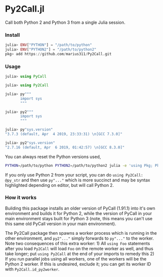# Py2Call.jl

Call both Python 2 and Python 3 from a single Julia session. 

### Install

```julia
julia> ENV["PYTHON"] = "/path/to/python"
julia> ENV["PYTHON2"] = "/path/to/python2"
pkg> add https://github.com/marius311/Py2Call.git
```

### Usage

```julia
julia> using PyCall

julia> using Py2Call

julia> py"""
       import sys
       """

julia> py2"""
       import sys
       """

julia> py"sys.version"
"3.7.3 (default, Apr  4 2019, 23:33:31) \n[GCC 7.3.0]"

julia> py2"sys.version"
"2.7.16 (default, Apr  6 2019, 01:42:57) \n[GCC 8.3.0]"
```

You can always reset the Python versions used,

```bash
PYTHON=/path/to/python PYTHON2=/path/to/python2 julia -e 'using Pkg; Pkg.build("Py2Call")'
```

If you only use Python 2 from your script, you can do `using Py2Call: @py_str` and then use `py"..."` which is more succinct and may be syntax highlighted depending on editor, but will call Python 2.

### How it works

Building this package installs an older version of PyCall (1.91.1) into it's own environment and builds it for Python 2, while the version of PyCall in your main environment stays built for Python 3 (note, this means you can't use this same old PyCall version in your main environment). 

The Py2Call package then spawns a worker process which is running in the other environment, and `py2"..."` simply forwards to `py"..."` to the worker. Note two consequences of this extra worker: 1) All `using Foo` statements after you load `Py2Call` will load `Foo` on the remote worker as well, and thus take longer; put `using Py2Call` at the end of your imports to remedy this 2) If you run parallel jobs using all workers, one of the workers will be the Python 2 worker. If this is undesired, exclude it; you can get its worker ID with `Py2Call.id_py2worker`.
